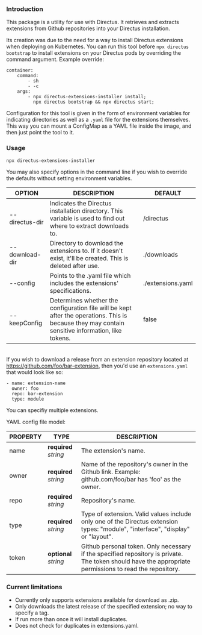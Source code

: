
### Introduction

This package is a utility for use with Directus. It retrieves and extracts extensions from Github repositories into your Directus installation.

Its creation was due to the need for a way to install Directus extensions when deploying on Kubernetes. You can run this tool before `npx directus bootstrap` to install extensions on your Directus pods by overriding the command argument. Example override:  
```
container:
    command:
        - sh
        - -c
    args:
        - npx directus-extensions-installer install;
          npx directus bootstrap && npx directus start;
```

Configuration for this tool is given in the form of environment variables for indicating directories as well as a `.yaml` file for the extensions themselves. This way you can mount a ConfigMap as a YAML file inside the image, and then just point the tool to it.

### Usage

`npx directus-extensions-installer`

You may also specify options in the command line if you wish to override the defaults without setting environment variables.


| OPTION         | DESCRIPTION                                                                                                     | DEFAULT           |
|----------------|-----------------------------------------------------------------------------------------------------------------|-------------------|
| --directus-dir | Indicates the Directus installation directory. This variable is used to find out where to extract downloads to. | /directus         |
| --download-dir | Directory to download the extensions to. If it doesn't exist, it'll be created. This is deleted after use.      | ./downloads       |
| --config       | Points to the .yaml file which includes the extensions' specifications.                                         | ./extensions.yaml |
| --keepConfig       | Determines whether the configuration file will be kept after the operations. This is because they may contain sensitive information, like tokens.      | false |

&nbsp;  
If you wish to download a release from an extension repository located at https://github.com/foo/bar-extension, then you'd use an `extensions.yaml` that would look like so:

```
- name: extension-name
  owner: foo
  repo: bar-extension
  type: module
```

You can specifiy multiple extensions.

YAML config file model:

| PROPERTY | TYPE              | DESCRIPTION                                                                                                                                    |
|----------|-------------------|------------------------------------------------------------------------------------------------------------------------------------------------|
| name     | **required** _string_ | The extension's name.                                                                                                                          |
| owner    | **required** _string_ | Name of the repository's owner in the Github link. Example: github.com/foo/bar has 'foo' as the owner.                                         |
| repo     | **required** _string_ | Repository's name.                                                                                                                             |
| type     | **required** _string_ | Type of extension. Valid values include only one of the Directus extension types: "module", "interface", "display" or "layout".                |
| token    | **optional** _string_ | Github personal token. Only necessary if the specified repository is private. The token should have the appropriate permissions to read the repository. |

### Current limitations
- Currently only supports extensions available for download as .zip.
- Only downloads the latest release of the specified extension; no way to specify a tag.
- If run more than once it will install duplicates.
- Does not check for duplicates in extensions.yaml.